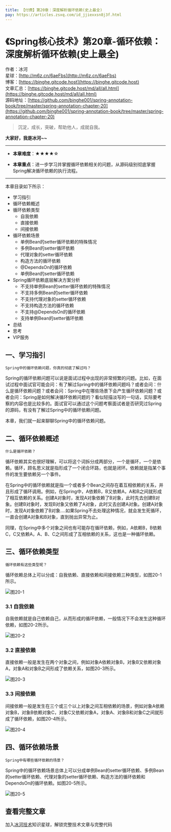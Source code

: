```yaml
---
title: 【付费】第20章：深度解析循环依赖(史上最全)
pay: https://articles.zsxq.com/id_jjiexxsn8j3f.html
---
```


# 《Spring核心技术》第20章-循环依赖：深度解析循环依赖(史上最全)

作者：冰河
<br/>星球：[http://m6z.cn/6aeFbs](http://m6z.cn/6aeFbs)
<br/>博客：[https://binghe.gitcode.host](https://binghe.gitcode.host)
<br/>文章汇总：[https://binghe.gitcode.host/md/all/all.html](https://binghe.gitcode.host/md/all/all.html)
<br/>源码地址：[https://github.com/binghe001/spring-annotation-book/tree/master/spring-annotation-chapter-20](https://github.com/binghe001/spring-annotation-book/tree/master/spring-annotation-chapter-20)

> 沉淀，成长，突破，帮助他人，成就自我。

**大家好，我是冰河~~**

------

* **本章难度**：★★★★☆

* **本章重点**：进一步学习并掌握循环依赖相关的问题，从源码级别彻底掌握Spring解决循环依赖的执行流程。

------

本章目录如下所示：

* 学习指引
* 循环依赖概述
* 循环依赖类型
  * 自我依赖
  * 直接依赖
  * 间接依赖
* 循环依赖场景
  * 单例Bean的setter循环依赖的特殊情况
  * 多例Bean的setter循环依赖
  * 代理对象的setter循环依赖
  * 构造方法的循环依赖
  * @DependsOn的循环依赖
  * 单例Bean的setter循环依赖
* Spring循环依赖底层解决方案分析
  * 不支持单例Bean的setter循环依赖的特殊情况
  * 不支持多例Bean的setter循环依赖
  * 不支持代理对象的setter循环依赖
  * 不支持构造方法的循环依赖
  * 不支持@DependsOn的循环依赖
  * 支持单例Bean的setter循环依赖
* 总结
* 思考
* VIP服务

## 一、学习指引

`Spring中的循环依赖问题，你真的彻底了解过吗？`

Spring的循环依赖问题可以说是面试过程中出现的非常频繁的问题。比如，在面试过程中面试官可能会问：有了解过Spring中的循环依赖问题吗？或者会问：什么是循环依赖问题？或者会问：Spring中在哪些场景下会产生循环依赖问题？或者会问：Spring是如何解决循环依赖问题的？看似轻描淡写的一句话，实际要考察的内容也是比较多的。面试官可以通过这个问题考察面试者是否研究过Spring的源码，有没有了解过Spring中的循环依赖问题。

本章，我们就一起来聊聊Spring中的循环依赖问题。

## 二、循环依赖概述

`什么是循环依赖？`

循环依赖其实也很好理解，可以将这个词拆分成两部分，一个是循环，一个是依赖。循环，顾名思义就是指形成了一个闭合环路，也就是闭环。依赖就是指某个事件的发生要依赖另一个事件。

在Spring中的循环依赖就是指一个或者多个Bean之间存在着互相依赖的关系，并且形成了循环调用。例如，在Spring中，A依赖B，B又依赖A，A和B之间就形成了相互依赖的关系。创建A对象时，发现A对象依赖了B对象，此时先去创建B对象。创建B对象时，发现B对象又依赖了A对象，此时又去创建A对象。创建A对象时，发现A对象依赖了B对象....如果Spring不去处理这种情况，就会发生死循环，一直会创建A对象和B对象，直到抛出异常为止。

同理，在Spring中多个对象之间也有可能存在循环依赖，例如，A依赖B，B依赖C，C又依赖A，A、B、C之间形成了互相依赖的关系，这也是一种循环依赖。

## 三、循环依赖类型

`循环依赖有这些类型呢？`

循环依赖总体上可以分成：自我依赖、直接依赖和间接依赖三种类型，如图20-1所示。

![图20-1](https://binghe.gitcode.host/assets/images/frame/spring/ioc/spring-core-2023-03-15-001.png)

### 3.1 自我依赖

自我依赖就是自己依赖自己，从而形成的循环依赖，一般情况下不会发生这种循环依赖，如图20-2所示。

![图20-2](https://binghe.gitcode.host/assets/images/frame/spring/ioc/spring-core-2023-03-15-002.png)



### 3.2 直接依赖

直接依赖一般是发生在两个对象之间，例如对象A依赖对象B，对象B又依赖对象A，对象A和对象B之间形成了依赖关系，如图20-3所示。

![图20-3](https://binghe.gitcode.host/assets/images/frame/spring/ioc/spring-core-2023-03-15-003.png)

### 3.3 间接依赖

间接依赖一般是发生在三个或三个以上对象之间互相依赖的场景，例如对象A依赖对象B，对象B依赖对象C，对象C又依赖对象A，对象A、对象B和对象C之间就形成了循环依赖，如图20-4所示。

![图20-4](https://binghe.gitcode.host/assets/images/frame/spring/ioc/spring-core-2023-03-15-004.png)

## 四、循环依赖场景

`Spring中有哪些循环依赖的场景？`

Spring中的循环依赖场景总体上可以分成单例Bean的setter循环依赖、多例Bean的setter循环依赖、代理对象的setter循环依赖、构造方法的循环依赖和DependsOn的循环依赖。如图20-5所示。

![图20-5](https://binghe.gitcode.host/assets/images/frame/spring/ioc/spring-core-2023-03-15-005.png)


## 查看完整文章

加入[冰河技术](http://m6z.cn/6aeFbs)知识星球，解锁完整技术文章与完整代码

